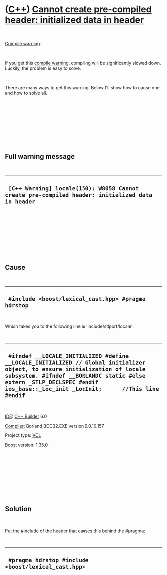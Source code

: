 



 

 

 

 

 

([C++](Cpp.md)) [Cannot create pre-compiled header: initialized data in header](CppCompileWarningCannotCreatePreCompiledHeaderInitializedDataInHeader.md)
===========================================================================================================================================================

 

[Compile warning](CppCompileError.md).

 

If you get this [compile warning](CppCompileWarning.md), compiling will
be significantly slowed down. Luckily, the problem is easy to solve.

 

There are many ways to get this warning. Below I'll show how to cause
one and how to solve all.

 

 

 

 

 

Full warning message
--------------------

 

  ---------------------------------------------------------------------------------------------------
  ` [C++ Warning] locale(150): W8058 Cannot create pre-compiled header: initialized data in header`
  ---------------------------------------------------------------------------------------------------

 

 

 

 

 

Cause
-----

 

  ------------------------------------------------------
  ` #include <boost/lexical_cast.hpp> #pragma hdrstop`
  ------------------------------------------------------

 

Which takes you to the following line in 'include/stlport/locale':

 

  -------------------------------------------------------------------------------------------------------------------------------------------------------------------------------------------------------------------------------------------------------------
  ` #ifndef __LOCALE_INITIALIZED #define __LOCALE_INITIALIZED // Global initializer object, to ensure initialization of locale subsystem. #ifndef __BORLANDC static #else extern _STLP_DECLSPEC #endif ios_base::_Loc_init _LocInit;      //This line #endif`
  -------------------------------------------------------------------------------------------------------------------------------------------------------------------------------------------------------------------------------------------------------------

 

[IDE](CppIde.md): [C++ Builder](CppBuilder.md) 6.0

[Compiler](CppCompiler.md): Borland BCC32.EXE version 6.0.10.157

Project type: [VCL](CppVcl.md)

[Boost](CppBoost.md) version: 1.35.0

 

 

 

 

 

Solution
--------

 

Put the \#include of the header that causes this behind the \#pragma:

 

  ------------------------------------------------------
  ` #pragma hdrstop #include <boost/lexical_cast.hpp>`
  ------------------------------------------------------

 

 

 

 

 





 



